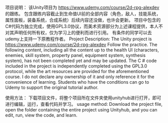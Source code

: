 项目说明：
 该Unity项目为 https://www.udemy.com/course/2d-rpg-alexdev 的跟练。
 包含跟练内容截止到生命值UI前的全部内容（角色，敌人，技能系统，属性面板，装备系统，合成系统）后续内容还没做，也许会更新。
 项目中包含的C#代码为独立完成，使用GPL3.0协议，而美术资源部分为上述课程提供，本人不对其声明任何所有权，仅为学习上的便利而进行引用。
 有条件的同学可以去udemy上支持一下原教程作者。
Project Description:
The Unity project is https://www.udemy.com/course/2d-rpg-alexdev Follow the practice.
The following content, including all the content up to the health UI (characters, enemies, skill system, property panel, equipment system, synthesis system), has not been completed yet and may be updated.
The C # code included in the project is independently completed using the GPL3.0 protocol, while the art resources are provided for the aforementioned course. I do not declare any ownership of it and only reference it for the convenience of learning.
Students who have the conditions can go to Udemy to support the original tutorial author.

 使用方法：
 下载项目文件，将整个项目所在文件夹使用unityhub进行打开，即可进行编辑，运行，查看代码并学习。
 usage method:
Download the project file, open the folder containing the entire project using Unityhub, and you can edit, run, view the code, and learn.
